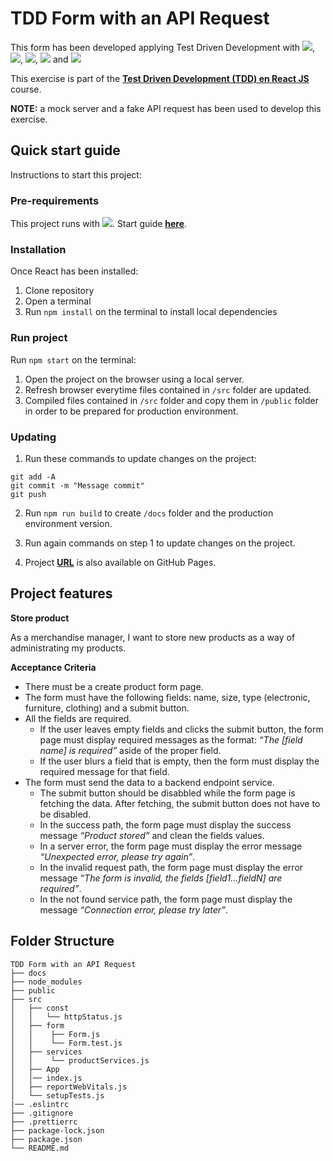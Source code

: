# **TDD Form with an API Request**

This form has been developed applying Test Driven Development with
[<img src = "https://img.shields.io/badge/-React-61DAFB?style=flat&logo=react&logoColor=black">](https://es.reactjs.org/),
[<img src = "https://img.shields.io/badge/-Jest-C21325?style=flat&logo=jest&logoColor=white">](https://jestjs.io/),
[<img src = "https://img.shields.io/badge/-Testing_Library-E33332?style=flat&logo=testing-library&logoColor=white">](https://testing-library.com/),
[<img src = "https://img.shields.io/badge/-Mock_Service_Worker-E95420">](https://mswjs.io/)
and
[<img src = "https://img.shields.io/badge/-Material_UI-0081CB?style=flat&logo=material-ui&logoColor=white">](https://material-ui.com/)

This exercise is part of the
[**Test Driven Development (TDD) en React JS**](https://www.udemy.com/course/tdd-react-js/?referralCode=F40803D2C4D2934AB038)
course.

**NOTE:** a mock server and a fake API request has been used to develop this
exercise.

## **Quick start guide**

Instructions to start this project:

### **Pre-requirements**

This project runs with
[<img src = "https://img.shields.io/badge/-React-61DAFB?style=flat&logo=react&logoColor=black">](https://es.reactjs.org/).
Start guide [**here**](https://github.com/facebook/create-react-app).

### **Installation**

Once React has been installed:

1. Clone repository
2. Open a terminal
3. Run `npm install` on the terminal to install local dependencies

### **Run project**

Run `npm start` on the terminal:

1. Open the project on the browser using a local server.
2. Refresh browser everytime files contained in `/src` folder are updated.
3. Compiled files contained in `/src` folder and copy them in `/public` folder
   in order to be prepared for production environment.

### **Updating**

1. Run these commands to update changes on the project:

```
git add -A
git commit -m "Message commit"
git push
```

2. Run `npm run build` to create `/docs` folder and the production environment
   version.

3. Run again commands on step 1 to update changes on the project.

4. Project **[URL](https://anaguerraabaroa.github.io/react-tdd-form/)** is also
   available on GitHub Pages.

## **Project features**

**Store product**

As a merchandise manager, I want to store new products as a way of
administrating my products.

**Acceptance Criteria**

- There must be a create product form page.
- The form must have the following fields: name, size, type (electronic,
  furniture, clothing) and a submit button.
- All the fields are required.
  - If the user leaves empty fields and clicks the submit button, the form page
    must display required messages as the format: _“The [field name] is
    required”_ aside of the proper field.
  - If the user blurs a field that is empty, then the form must display the
    required message for that field.
- The form must send the data to a backend endpoint service.
  - The submit button should be disabbled while the form page is fetching the
    data. After fetching, the submit button does not have to be disabled.
  - In the success path, the form page must display the success message
    _“Product stored”_ and clean the fields values.
  - In a server error, the form page must display the error message _“Unexpected
    error, please try again”_.
  - In the invalid request path, the form page must display the error message
    _“The form is invalid, the fields [field1...fieldN] are required”_.
  - In the not found service path, the form page must display the message
    _“Connection error, please try later”_.

## **Folder Structure**

```
TDD Form with an API Request
├── docs
├── node_modules
├── public
├── src
│   ├── const
│   │   └── httpStatus.js
│   ├── form
│   │    ├── Form.js
│   │    └── Form.test.js
│   ├── services
│   │    └── productServices.js
│   ├── App
│   │── index.js
│   ├── reportWebVitals.js
│   └── setupTests.js
|── .eslintrc
├── .gitignore
├── .prettierrc
├── package-lock.json
├── package.json
└── README.md
```
